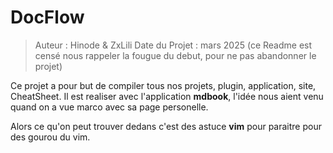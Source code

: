 # DocFlow

> Auteur : Hinode & ZxLili
> Date du Projet : mars 2025
> (ce Readme est censé nous rappeler la fougue du debut, pour ne pas abandonner le projet)


Ce projet a pour but de compiler tous nos projets, plugin, application, site, CheatSheet.
Il est realiser avec l'application **mdbook**, l'idée nous aient venu quand on a vue marco avec sa page personelle. 

Alors ce qu'on peut trouver dedans c'est des astuce **vim** pour paraitre pour des gourou du vim.
